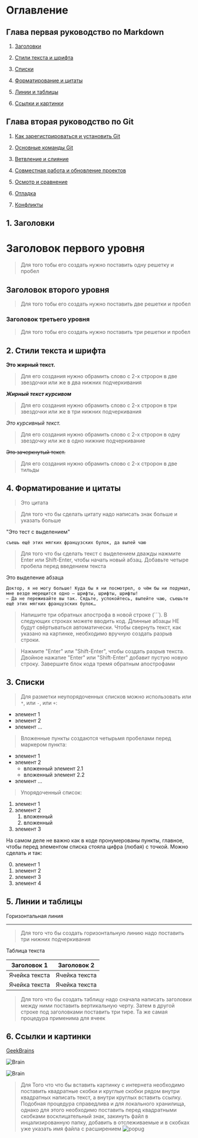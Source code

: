 # Оглавление

## Глава первая руководство по Markdown

1. [Заголовки](#1)

2. [Стили текста и шрифта](#2)

3. [Списки]()

4. [Форматирование и цитаты](#3)

5. [Линии и таблицы](#4)

6. [Ссылки и картинки]()




## Глава вторая руководство  по Git

1. [Как зарегистрироваться  и установить Git](#1-как-зарегистрироваться-и-установить-git)

2. [Основные команды Git](#2-основные-команды-git)

3. [Ветвление и слияние]()

4. [Совместная работа и обновление проектов]() 

5. [Осмотр и сравнение]()

6. [Отладка]()

7. [Конфликты]()


## 1. Заголовки




# Заголовок первого уровня

> Для того тобы его создать  нужно  поставить   одну решетку и пробел

## Заголовок второго  уровня

> Для того тобы его создать  нужно  поставить   две  решетки и пробел

### Заголовок третьего  уровня 

> Для того тобы его создать  нужно  поставить   три  решетки и пробел



## 2. Стили текста и шрифта

**Это жирный текст.** 

>Для его  создания  нужно обрамить  слово с 2-х стророн  в  две звездочки или же в два нижних подчеркивания 

***Жирный текст курсивом***

>Для его  создания  нужно обрамить  слово с 2-х стророн  в  три звездочки или же в три нижних подчеркивания 


*Это курсивный текст.*

>Для его  создания  нужно обрамить  слово с 2-х стророн  в одну  звездочку или же в одно нижние подчеркивание

 ~~Это зачеркнутый текст.~~ 

 >Для его  создания  нужно обрамить  слово с 2-х стророн  в две  тильды



  ## 4. Форматирование и цитаты

  > Это цитата
  



  >Для  того  что бы сделать  цитату надо написать знак больше и указать больше 


  "Это тест  с выделением"



    съешь ещё этих мягких французских булок, да выпей чаю



>Для  того  что бы сделать  текст  с выделением дважды нажмите Enter или Shift-Enter, чтобы начать новый абзац. Добавьте четыре пробела перед введением  текста


Это  выделение  абзаца

```
Доктор, я не могу больше! Куда бы я ни посмотрел, о чём бы ни подумал, мне везде мерещится одно — шрифты, шрифты, шрифты!
— Да не переживайте вы так. Сядьте, успокойтесь, выпейте чаю, съешьте ещё этих мягких французских булок…
```

 >Напишите три обратных апострофа в новой строке (```). В следующих строках можете вводить код. Длинные абзацы НЕ будут свёртываться автоматически. Чтобы свернуть текст, как указано на картинке, необходимо вручную создать разрыв строки.

>Нажмите "Enter" или "Shift-Enter", чтобы создать разрыв текста. Двойное нажатие "Enter" или "Shift-Enter" добавит пустую новую строку. 
Завершите блок кода тремя обратным апострофами 


## 3. Списки



>Для разметки неупорядоченных списков можно использовать или `*`, или `-`, или `+`:

- элемент 1
- элемент 2
- элемент ...

>Вложенные пункты создаются четырьмя пробелами перед маркером пункта:

* элемент 1
* элемент 2
    * вложенный элемент 2.1
    * вложенный элемент 2.2
* элемент ...

>Упорядоченный список:

1. элемент 1
2. элемент 2
    1. вложенный
    2. вложенный
3. элемент 3

На самом деле не важно как в коде пронумерованы пункты, главное, чтобы перед элементом списка стояла цифра (любая) с точкой. Можно сделать и так:

0. элемент 1
0. элемент 2
0. элемент 3
0. элемент 4


## 5. Линии и таблицы

Горизонтальная линия
___
> Для того  что бы создать  горизонтальную  линию надо поставить  три  нижних подчеркивания



Таблица текста



Заголовок 1| Заголовок 2
------------- | -------------
Ячейка текста|Ячейка текста
Ячейка текста|Ячейка текста


> Для того  что бы создать  таблицу надо сначала  написать  заголовки между ними  поставить вертикальную черту. Затем в другой строке под заголовками поставить  три тире. Та же самая  процедура применима для ячеек 



## 6. Ссылки и картинки

[GeekBrains](https://gb.ru/)

![Brain](https://206329.selcdn.ru/BHAGs-media/upload/companies_logo/Geekbrains-2.png "Съешь же ещё этих мягких французских булок, да выпей чаю")


![Brain](Geekbrains.png) 






>Для Того  что что бы  вставить картинку  с интернета  необходимо поставить квадратные  скобки и круглые скобки рядом []() внутри  квадратных  написать текст,  а внутри круглых вставить ссылку.
> Подобная  процедура справедлива  и для  локального  хранилища, однако для этого необходимо поставить  перед квадратными  скобками восклицательный знак, закинуть файл в инцализированную папку, добавить в отслеживаемые   и в скобках уже указать имя файла с расширением   ![popug](popug.jpg)
